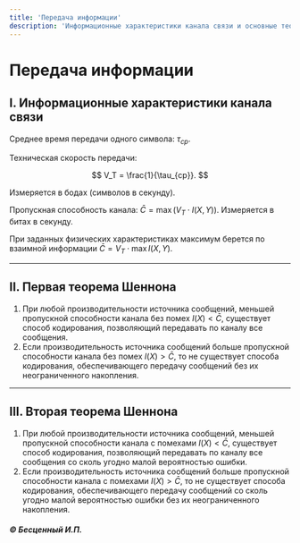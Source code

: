 ```yaml
---
title: 'Передача информации'
description: 'Информационные характеристики канала связи и основные теоремы Шеннона о передаче данных.'
---
```


# Передача информации

## I. Информационные характеристики канала связи

Среднее время передачи одного символа: $\tau_{ср}$.

Техническая скорость передачи:

$$
V_T = \frac{1}{\tau_{ср}}.
$$

Измеряется в бодах (символов в секунду).

Пропускная способность канала: $\bar{C} = \max(V_T \cdot I(X,Y))$.
Измеряется в битах в секунду.

При заданных физических характеристиках максимум берется по взаимной информации $\bar{C} = V_T \cdot \max I(X,Y)$.

---

## II. Первая теорема Шеннона

1.  При любой производительности источника сообщений, меньшей пропускной способности канала без помех $I(X) < \bar{C}$, существует способ кодирования, позволяющий передавать по каналу все сообщения.
2.  Если производительность источника сообщений больше пропускной способности канала без помех $I(X) > \bar{C}$, то не существует способа кодирования, обеспечивающего передачу сообщений без их неограниченного накопления.

---

## III. Вторая теорема Шеннона

1.  При любой производительности источника сообщений, меньшей пропускной способности канала с помехами $I(X) < \bar{C}$, существует способ кодирования, позволяющий передавать по каналу все сообщения со сколь угодно малой вероятностью ошибки.
2.  Если производительность источника сообщений больше пропускной способности канала с помехами $I(X) > \bar{C}$, то не существует способа кодирования, обеспечивающего передачу сообщений со сколь угодно малой вероятностью ошибки без их неограниченного накопления.

   ##### © Бесценный И.П.
